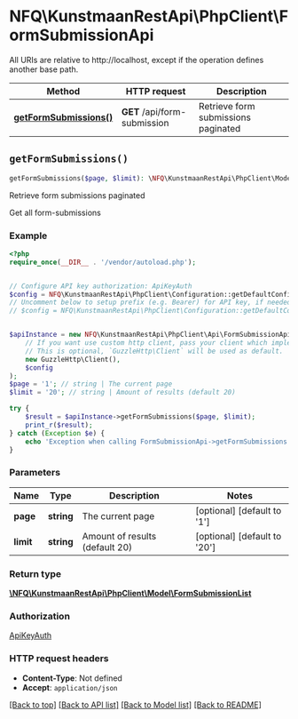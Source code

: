 # NFQ\KunstmaanRestApi\PhpClient\FormSubmissionApi

All URIs are relative to http://localhost, except if the operation defines another base path.

| Method | HTTP request | Description |
| ------------- | ------------- | ------------- |
| [**getFormSubmissions()**](FormSubmissionApi.md#getFormSubmissions) | **GET** /api/form-submission | Retrieve form submissions paginated |


## `getFormSubmissions()`

```php
getFormSubmissions($page, $limit): \NFQ\KunstmaanRestApi\PhpClient\Model\FormSubmissionList
```

Retrieve form submissions paginated

Get all form-submissions

### Example

```php
<?php
require_once(__DIR__ . '/vendor/autoload.php');


// Configure API key authorization: ApiKeyAuth
$config = NFQ\KunstmaanRestApi\PhpClient\Configuration::getDefaultConfiguration()->setApiKey('X-API-Key', 'YOUR_API_KEY');
// Uncomment below to setup prefix (e.g. Bearer) for API key, if needed
// $config = NFQ\KunstmaanRestApi\PhpClient\Configuration::getDefaultConfiguration()->setApiKeyPrefix('X-API-Key', 'Bearer');


$apiInstance = new NFQ\KunstmaanRestApi\PhpClient\Api\FormSubmissionApi(
    // If you want use custom http client, pass your client which implements `GuzzleHttp\ClientInterface`.
    // This is optional, `GuzzleHttp\Client` will be used as default.
    new GuzzleHttp\Client(),
    $config
);
$page = '1'; // string | The current page
$limit = '20'; // string | Amount of results (default 20)

try {
    $result = $apiInstance->getFormSubmissions($page, $limit);
    print_r($result);
} catch (Exception $e) {
    echo 'Exception when calling FormSubmissionApi->getFormSubmissions: ', $e->getMessage(), PHP_EOL;
}
```

### Parameters

| Name | Type | Description  | Notes |
| ------------- | ------------- | ------------- | ------------- |
| **page** | **string**| The current page | [optional] [default to &#39;1&#39;] |
| **limit** | **string**| Amount of results (default 20) | [optional] [default to &#39;20&#39;] |

### Return type

[**\NFQ\KunstmaanRestApi\PhpClient\Model\FormSubmissionList**](../Model/FormSubmissionList.md)

### Authorization

[ApiKeyAuth](../../README.md#ApiKeyAuth)

### HTTP request headers

- **Content-Type**: Not defined
- **Accept**: `application/json`

[[Back to top]](#) [[Back to API list]](../../README.md#endpoints)
[[Back to Model list]](../../README.md#models)
[[Back to README]](../../README.md)
